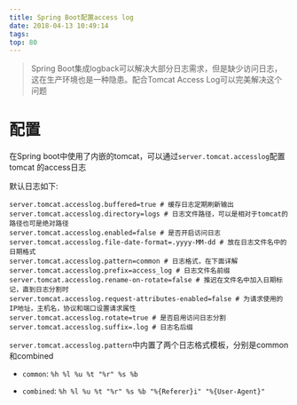 ```yaml
---
title: Spring Boot配置access log 
date: 2018-04-13 10:49:14
tags:
top: 80
---
```


> Spring Boot集成logback可以解决大部分日志需求，但是缺少访问日志，这在生产环境也是一种隐患。配合Tomcat Access Log可以完美解决这个问题

# 配置

在Spring boot中使用了内嵌的tomcat，可以通过`server.tomcat.accesslog`配置tomcat 的access日志

默认日志如下:

```
server.tomcat.accesslog.buffered=true # 缓存日志定期刷新输出
server.tomcat.accesslog.directory=logs # 日志文件路径，可以是相对于tomcat的路径也可是绝对路径 
server.tomcat.accesslog.enabled=false # 是否开启访问日志
server.tomcat.accesslog.file-date-format=.yyyy-MM-dd # 放在日志文件名中的日期格式 
server.tomcat.accesslog.pattern=common # 日志格式，在下面详解 
server.tomcat.accesslog.prefix=access_log # 日志文件名前缀
server.tomcat.accesslog.rename-on-rotate=false # 推迟在文件名中加入日期标记，直到日志分割时 
server.tomcat.accesslog.request-attributes-enabled=false # 为请求使用的IP地址，主机名，协议和端口设置请求属性 
server.tomcat.accesslog.rotate=true # 是否启用访问日志分割
server.tomcat.accesslog.suffix=.log # 日志名后缀
```

`server.tomcat.accesslog.pattern`中内置了两个日志格式模板，分别是common和combined

- `common`: `%h %l %u %t "%r" %s %b`

- `combined`: `%h %l %u %t "%r" %s %b "%{Referer}i" "%{User-Agent}"`
